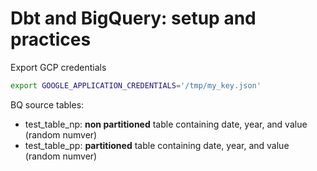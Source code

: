 # Dbt and BigQuery: setup and practices


Export GCP credentials
```bash
export GOOGLE_APPLICATION_CREDENTIALS='/tmp/my_key.json'
```

BQ source tables:
- test_table_np: **non partitioned** table containing date, year, and value (random numver)
- test_table_pp: **partitioned** table containing date, year, and value (random numver)